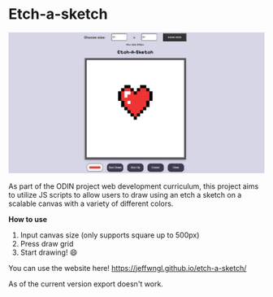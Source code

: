 # Etch-a-sketch

![alt text](./ReadmeFiles/showcase.png)

<p>As part of the ODIN project web development curriculum, this project aims to utilize JS scripts to allow users to draw using an etch
a sketch on a scalable canvas with a variety of different colors.</p>

**How to use**
1. Input canvas size (only supports square up to 500px)
2. Press draw grid
3. Start drawing! :smile:

You can use the website here! 
https://jeffwngl.github.io/etch-a-sketch/

<p>As of the current version export doesn't work.</p>